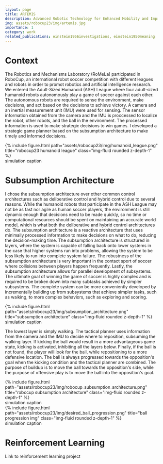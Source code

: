 ```yaml
---
layout: page
title: ARTEMIS
description: Advanced Robotic Technology for Enhanced Mobility and Improved Stability
img: assets/robocup23/img/artemis.jpg
importance: 1
category: work
related_publications: einstein1956investigations, einstein1950meaning
---
```


# Context
The Robotics and Mechanisms Laboratory (RoMeLa) participated in RoboCup, an international robot soccer competition with different leagues and robots in order to promot robotics and artificial intelligence research. We entered the Adult-Sized Humanoid (ASH) League where four adult-sized humanoid robots autonomously play a game of soccer against each other. The autonomous robots are required to sense the environment, make decisions, and act based on the decisions to achieve victory. A camera and an inertial measurement unit (IMU) were used for sensing. The sensor information obtained from the camera and the IMU is proccessed to localize the robot, other robots, and the ball in the environment. The processed information is used to make strategic decisions to win games. I developed a strategic game planner based on the subsumption architecture to make timely and informed decisions. 

<div class="row">
    <div class="col-sm mt-3 mt-md-0">
        {% include figure.html path="assets/robocup23/img/humanoid_league.png" title="robocup23 humanoid league" class="img-fluid rounded z-depth-1" %}
    </div>
</div>
<div class="caption">
    simulation caption
</div>

# Subsumption Architecture
I chose the subsumption architecture over other common control architectures such as deliberative control and hybrid control due to several reasons. While the humanoid robots that participate in the ASH League may not be as fast nor agile as human soccer players, the environment is still dynamic enough that decisions need to be made quickly, so no time or computational resources should be spent on maintaining an accurate world model, which is what both the deliberative and hybrid control architectures do. The subsumption architecture is a reactive architecture that uses minimally processed information to make decisions on what to do, reducing the decision-making time. The subsumption architecture is structured in layers, where the system is capable of falling back onto lower systems in the case that higher systems run into problems, allowing the system to be less likely to run into complete system failure. The robustness of the subsumption architecture is very important in the contact sport of soccer where collisions between players happen frequently. Lastly, the subsumption architecture allows for parallel development of subsystems. The ultimate goal of winning the game of soccer is highly complex and is required to be broken down into many subtasks achieved by simpler subsystems. The complete system can be more conveniently developed by incrementally building up from subsystems that achieve simpler tasks, such as walking, to more complex behaviors, such as exploring and scoring.

<div class="row">
    <div class="col-sm mt-3 mt-md-0">
        {% include figure.html path="assets/robocup23/img/subsumption_architecture.png" title="subsumption architecture" class="img-fluid rounded z-depth-1" %}
    </div>
</div>
<div class="caption">
    simulation caption
</div>

The lowest layer is simply walking. The tactical planner uses information from the camera and the IMU to decide where to reposition, subsuming the walking layer. If kicking the ball would result in a more advantageous game state, kicking is activated, inhibiting all the layers below. Finally, if the ball is not found, the player will look for the ball, while repositioning to a more defensive location. The ball is always progressed towards the opposition's goal when the kicking condition and the tactical planner are combined. The purpose of buildup is to move the ball towards the opposition's side, while the purpose of offensive play is to move the ball into the opposition's goal.

<div class="row">
    <div class="col-sm mt-3 mt-md-0">
        {% include figure.html path="assets/robocup23/img/robocup_subsumption_architecture.png" title="robocup subsumption architecture" class="img-fluid rounded z-depth-1" %}
    </div>
</div>
<div class="caption">
    simulation caption
</div>

<div class="row">
    <div class="col-sm mt-3 mt-md-0">
        {% include figure.html path="assets/robocup23/img/desired_ball_progression.png" title="ball progression img" class="img-fluid rounded z-depth-1" %}
    </div>
</div>
<div class="caption">
    simulation caption
</div>

# Reinforcement Learning
Link to reinforcement learning project
